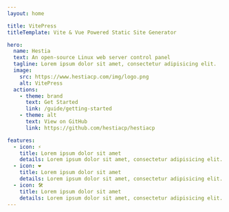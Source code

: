 ```yaml
---
layout: home

title: VitePress
titleTemplate: Vite & Vue Powered Static Site Generator

hero:
  name: Hestia
  text: An open-source Linux web server control panel
  tagline: Lorem ipsum dolor sit amet, consectetur adipisicing elit.
  image:
    src: https://www.hestiacp.com/img/logo.png
    alt: VitePress
  actions:
    - theme: brand
      text: Get Started
      link: /guide/getting-started
    - theme: alt
      text: View on GitHub
      link: https://github.com/hestiacp/hestiacp

features:
  - icon: ⚡️
    title: Lorem ipsum dolor sit amet
    details: Lorem ipsum dolor sit amet, consectetur adipisicing elit. Veniam eius alias assumenda aliquam rerum fugit nemo quaerat sequi! Nulla, iusto.
  - icon: ❤️
    title: Lorem ipsum dolor sit amet
    details: Lorem ipsum dolor sit amet, consectetur adipisicing elit. Veniam eius alias assumenda aliquam rerum fugit nemo quaerat sequi! Nulla, iusto.
  - icon: 🛠️
    title: Lorem ipsum dolor sit amet
    details: Lorem ipsum dolor sit amet, consectetur adipisicing elit. Veniam eius alias assumenda aliquam rerum fugit nemo quaerat sequi! Nulla, iusto.
---
```

